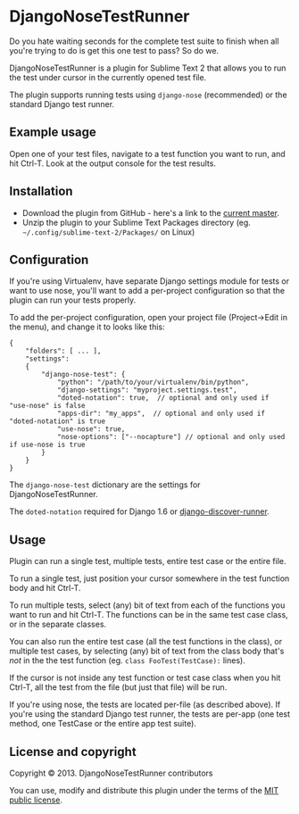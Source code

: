# DjangoNoseTestRunner

Do you hate waiting seconds for the complete test suite to finish when all
you're trying to do is get this one test to pass? So do we.

DjangoNoseTestRunner is a plugin for Sublime Text 2 that allows you to run
the test under cursor in the currently opened test file.

The plugin supports running tests using `django-nose` (recommended) or
the standard Django test runner.

## Example usage

Open one of your test files, navigate to a test function you want to run,
and hit Ctrl-T. Look at the output console for the test results.

## Installation

* Download the plugin from GitHub - here's a link to the
  [current master](https://github.com/dobarkod/DjangoNoseTestRunner/archive/master.zip).
* Unzip the plugin to your Sublime Text Packages directory
  (eg. `~/.config/sublime-text-2/Packages/` on Linux)

## Configuration

If you're using Virtualenv, have separate Django settings module for tests or
want to use nose, you'll want to add a per-project configuration so that the
plugin can run your tests properly.

To add the per-project configuration, open your project file (Project->Edit
in the menu), and change it to looks like this:

    {
        "folders": [ ... ],
        "settings":
        {
            "django-nose-test": {
                "python": "/path/to/your/virtualenv/bin/python",
                "django-settings": "myproject.settings.test",
                "doted-notation": true,  // optional and only used if "use-nose" is false
                "apps-dir": "my_apps",  // optional and only used if "doted-notation" is true
                "use-nose": true,
                "nose-options": ["--nocapture"] // optional and only used if use-nose is true
            }
        }
    }

The `django-nose-test` dictionary are the settings for DjangoNoseTestRunner.

The `doted-notation` required for Django 1.6 or [django-discover-runner](https://github.com/jezdez/django-discover-runner).

## Usage

Plugin can run a single test, multiple tests, entire test case or the entire
file.

To run a single test, just position your cursor somewhere in the test function
body and hit Ctrl-T.

To run multiple tests, select (any) bit of text from each of the functions
you want to run and hit Ctrl-T. The functions can be in the same test
case class, or in the separate classes.

You can also run the entire test case (all the test functions in the class),
or multiple test cases, by selecting (any) bit of text from the class body
that's *not* in the the test function (eg. `class FooTest(TestCase):` lines).

If the cursor is not inside any test function or test case class when you hit
Ctrl-T, all the test from the file (but just that file) will be run.

If you're using nose, the tests are located per-file (as described above). If
you're using the standard Django test runner, the tests are per-app (one
test method, one TestCase or the entire app test suite).

## License and copyright

Copyright &copy; 2013. DjangoNoseTestRunner contributors

You can use, modify and distribute this plugin under the terms of the
[MIT public license](http://opensource.org/licenses/MIT).
